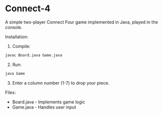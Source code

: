 # Connect-4
A simple two-player Connect Four game implemented in Java, played in the console.

Installation:

1. Compile:

```sh
javac Board.java Game.java
```

2. Run:

```sh
java Game
```
3. Enter a column number (1-7) to drop your piece.

Files:
- Board.java - Implements game logic
- Game.java - Handles user input
